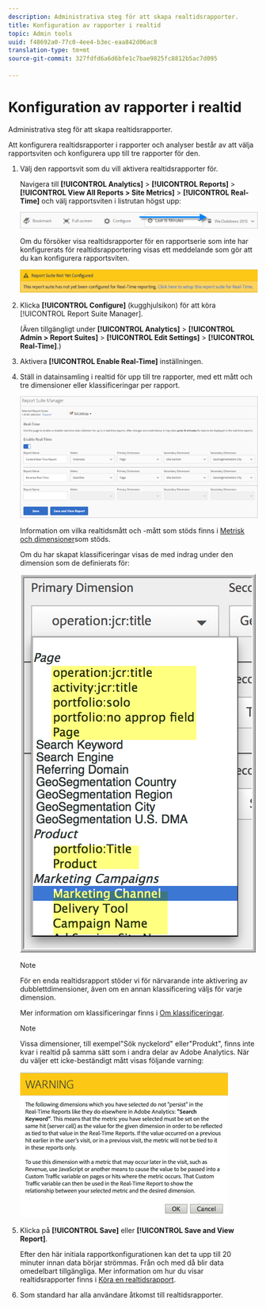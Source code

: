 ```yaml
---
description: Administrativa steg för att skapa realtidsrapporter.
title: Konfiguration av rapporter i realtid
topic: Admin tools
uuid: f48692a0-77c0-4ee4-b3ec-eaa842d06ac8
translation-type: tm+mt
source-git-commit: 327fdfd6a6d6bfe1c7bae9825fc8812b5ac7d095

---
```



# Konfiguration av rapporter i realtid

Administrativa steg för att skapa realtidsrapporter.

Att konfigurera realtidsrapporter i rapporter och analyser består av att välja rapportsviten och konfigurera upp till tre rapporter för den.

1. Välj den rapportsvit som du vill aktivera realtidsrapporter för.

   Navigera till **[!UICONTROL Analytics]** > **[!UICONTROL Reports]** > **[!UICONTROL View All Reports > Site Metrics]** > **[!UICONTROL Real-Time]** och välj rapportsviten i listrutan högst upp:

   ![](assets/report_suite_selector.png)

   Om du försöker visa realtidsrapporter för en rapportserie som inte har konfigurerats för realtidsrapportering visas ett meddelande som gör att du kan konfigurera rapportsviten.

   ![](assets/rep_suite_not_set_up.png)

1. Klicka **[!UICONTROL Configure]** (kugghjulsikon) för att köra [!UICONTROL Report Suite Manager].

   (Även tillgängligt under **[!UICONTROL Analytics]** > **[!UICONTROL Admin > Report Suites]** > **[!UICONTROL Edit Settings]** > **[!UICONTROL Real-Time]**.)

1. Aktivera **[!UICONTROL Enable Real-Time]** inställningen.
1. Ställ in datainsamling i realtid för upp till tre rapporter, med ett mått och tre dimensioner eller klassificeringar per rapport.

   ![](assets/real_time_admin.png)

   Information om vilka realtidsmått och -mått som stöds finns i [Metrisk och dimensioner](/help/admin/admin/realtime/realtime-metrics.md)som stöds.

   Om du har skapat klassificeringar visas de med indrag under den dimension som de definierats för:

   ![](assets/classifications.png)

   >[!NOTE]
   >
   >För en enda realtidsrapport stöder vi för närvarande inte aktivering av dubblettdimensioner, även om en annan klassificering väljs för varje dimension.

   Mer information om klassificeringar finns i [Om klassificeringar](/help/components/c-classifications2/c-classifications.md).

   >[!NOTE]
   >
   >Vissa dimensioner, till exempel&quot;Sök nyckelord&quot; eller&quot;Produkt&quot;, finns inte kvar i realtid på samma sätt som i andra delar av Adobe Analytics. När du väljer ett icke-beständigt mått visas följande varning:

   ![](assets/warning_dimensions.png)

1. Klicka på **[!UICONTROL Save]** eller **[!UICONTROL Save and View Report]**.

   Efter den här initiala rapportkonfigurationen kan det ta upp till 20 minuter innan data börjar strömmas. Från och med då blir data omedelbart tillgängliga. Mer information om hur du visar realtidsrapporter finns i [Köra en realtidsrapport](https://docs.adobe.com/content/help/en/analytics/analyze/reports-analytics/t-running-report-types.html).

1. Som standard har alla användare åtkomst till realtidsrapporter.
